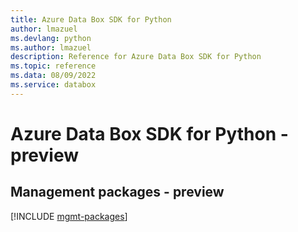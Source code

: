 ```yaml
---
title: Azure Data Box SDK for Python
author: lmazuel
ms.devlang: python
ms.author: lmazuel
description: Reference for Azure Data Box SDK for Python
ms.topic: reference
ms.data: 08/09/2022
ms.service: databox
---
```

# Azure Data Box SDK for Python - preview

## Management packages - preview
[!INCLUDE [mgmt-packages](data-box-mgmt-index.md)]